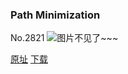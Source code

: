 ### Path Minimization
No.2821
![图片不见了~~~](https://imgs.xkcd.com/comics/path_minimization.png)

[原址](https://xkcd.com//2821) [下载](https://imgs.xkcd.com/comics/path_minimization.png)

